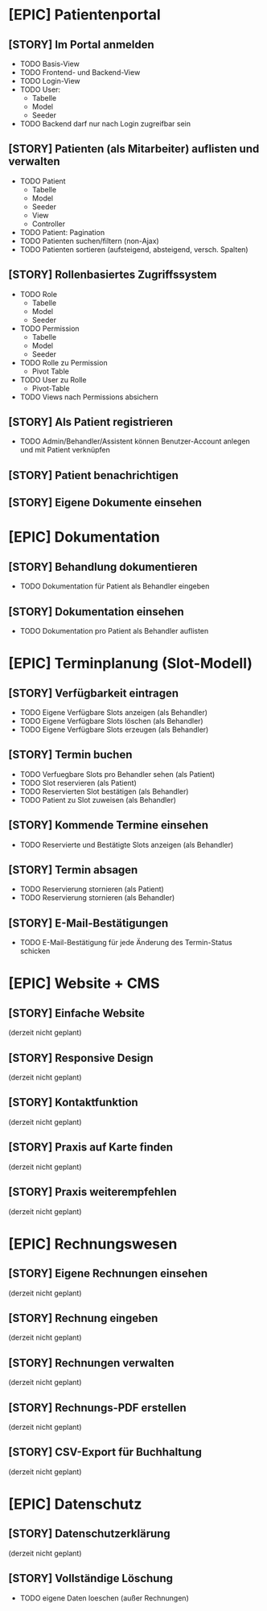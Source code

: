 # [EPIC] Patientenportal
## [STORY] Im Portal anmelden
* TODO Basis-View
* TODO Frontend- und Backend-View
* TODO Login-View
* TODO User:
   * Tabelle
   * Model
   * Seeder
* TODO Backend darf nur nach Login zugreifbar sein
## [STORY] Patienten (als Mitarbeiter) auflisten und verwalten
* TODO Patient
   * Tabelle
   * Model
   * Seeder
   * View
   * Controller
* TODO Patient: Pagination
* TODO Patienten suchen/filtern (non-Ajax)
* TODO Patienten sortieren (aufsteigend, absteigend, versch. Spalten)
## [STORY] Rollenbasiertes Zugriffssystem
* TODO Role
   * Tabelle
   * Model
   * Seeder
* TODO Permission
   * Tabelle
   * Model
   * Seeder
* TODO Rolle zu Permission
   * Pivot Table
* TODO User zu Rolle
   * Pivot-Table   
* TODO Views nach Permissions absichern
## [STORY] Als Patient registrieren
* TODO Admin/Behandler/Assistent können Benutzer-Account anlegen und mit Patient verknüpfen
## [STORY] Patient benachrichtigen
## [STORY] Eigene Dokumente einsehen
# [EPIC] Dokumentation
## [STORY] Behandlung dokumentieren
* TODO Dokumentation für Patient als Behandler eingeben
## [STORY] Dokumentation einsehen
* TODO Dokumentation pro Patient als Behandler auflisten
# [EPIC] Terminplanung (Slot-Modell)
## [STORY] Verfügbarkeit eintragen
* TODO Eigene Verfügbare Slots anzeigen (als Behandler)
* TODO Eigene Verfügbare Slots löschen (als Behandler)
* TODO Eigene Verfügbare Slots erzeugen (als Behandler)
## [STORY] Termin buchen
* TODO Verfuegbare Slots pro Behandler sehen (als Patient)
* TODO Slot reservieren (als Patient)
* TODO Reservierten Slot bestätigen (als Behandler)
* TODO Patient zu Slot zuweisen (als Behandler)
## [STORY] Kommende Termine einsehen
* TODO Reservierte und Bestätigte Slots anzeigen (als Behandler)
## [STORY] Termin absagen
* TODO Reservierung stornieren (als Patient)
* TODO Reservierung stornieren (als Behandler)
## [STORY] E-Mail-Bestätigungen
* TODO E-Mail-Bestätigung für jede Änderung des Termin-Status schicken
# [EPIC] Website + CMS
## [STORY] Einfache Website
(derzeit nicht geplant)
## [STORY] Responsive Design
(derzeit nicht geplant)
## [STORY] Kontaktfunktion
(derzeit nicht geplant)
## [STORY] Praxis auf Karte finden
(derzeit nicht geplant)
## [STORY] Praxis weiterempfehlen
(derzeit nicht geplant)
# [EPIC] Rechnungswesen
## [STORY] Eigene Rechnungen einsehen
(derzeit nicht geplant)
## [STORY] Rechnung eingeben
(derzeit nicht geplant)
## [STORY] Rechnungen verwalten
(derzeit nicht geplant)
## [STORY] Rechnungs-PDF erstellen
(derzeit nicht geplant)
## [STORY] CSV-Export für Buchhaltung
(derzeit nicht geplant)
# [EPIC] Datenschutz
## [STORY] Datenschutzerklärung
(derzeit nicht geplant)
## [STORY] Vollständige Löschung
* TODO eigene Daten loeschen (außer Rechnungen)
